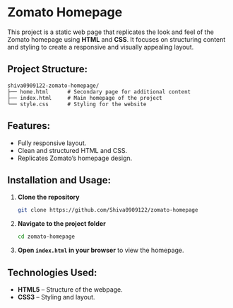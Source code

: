 # Zomato Homepage

This project is a static web page that replicates the look and feel of the Zomato homepage using **HTML** and **CSS**. It focuses on structuring content and styling to create a responsive and visually appealing layout.

## Project Structure:

```
shiva0909122-zomato-homepage/
├── home.html      # Secondary page for additional content
├── index.html     # Main homepage of the project
└── style.css      # Styling for the website
```

## Features:
- Fully responsive layout.
- Clean and structured HTML and CSS.
- Replicates Zomato’s homepage design.

## Installation and Usage:

1. **Clone the repository**  
   ```bash
   git clone https://github.com/Shiva0909122/zomato-homepage
   ```

2. **Navigate to the project folder**  
   ```bash
   cd zomato-homepage
   ```

3. **Open `index.html` in your browser** to view the homepage.

## Technologies Used:
- **HTML5** – Structure of the webpage.
- **CSS3** – Styling and layout.
